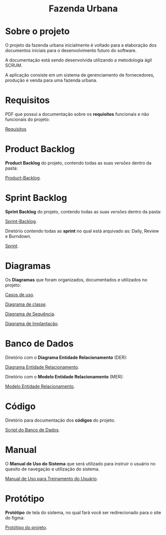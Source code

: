<h1 align="center"> Fazenda Urbana </h1>

# Sobre o projeto

O projeto da fazenda urbana inicialmente é voltado para a elaboração dos documentos iniciais para o desenvolvimento futuro do software.

A documentação está sendo desenvolvida utilizando a metodologia ágil SCRUM.

A aplicação consiste em um sistema de gerenciamento de fornecedores, produção e venda para uma fazenda urbana.

# Requisitos

PDF que possui a documentação sobre os **requisitos** funcionais e não funcionais do projeto:

[Requisitos](https://github.com/eduardodvmachado/Fazenda-Urbana/tree/main/Requisitos)

# Product Backlog

**Product Backlog** do projeto, contendo todas as suas *versões* dentro da pasta:

[Product-Backlog](https://github.com/eduardodvmachado/Fazenda-Urbana/tree/main/Product_Backlog).

# Sprint Backlog

**Sprint Backlog** do projeto, contendo todas as suas *versões* dentro da pasta:

[Sprint-Backlog](https://github.com/eduardodvmachado/Fazenda-Urbana/tree/main/Sprint_Backlog).

Diretório contendo todas as **sprint** no qual está arquivado as: Daily, Review e Burndown.

[Sprint](https://github.com/eduardodvmachado/Fazenda-Urbana/tree/main/Sprint).

# Diagramas

Os **Diagramas** que foram organizados, documentados e utilizados no projeto:

[Casos de uso](https://github.com/eduardodvmachado/Fazenda-Urbana/tree/main/Diagramas/Casos_de_uso).

[Diagrama de classe](https://github.com/eduardodvmachado/Fazenda-Urbana/tree/main/Diagramas/Diagrama_de_classe).

[Diagrama de Sequência](https://github.com/eduardodvmachado/Fazenda-Urbana/tree/main/Diagramas/Diagrama_de_sequencia).

[Diagrama de  Implantação](https://github.com/eduardodvmachado/Fazenda-Urbana/tree/main/Diagramas/Diagrama_de_implantacao).

# Banco de Dados

Diretório com o **Diagrama Entidade Relacionamento** (DER):

[Diagrama Entidade Relacionamento](https://github.com/eduardodvmachado/Fazenda-Urbana/tree/main/Banco_de_dados/DER).

Diretório com o **Modelo Entidade Relacionamento** (MER):

[Modelo Entidade Relacionamento](https://github.com/eduardodvmachado/Fazenda-Urbana/tree/main/Banco_de_dados/MER).

# Código

Diretório para documentação dos **códigos** do projeto.

[Script do Banco de Dados](https://github.com/eduardodvmachado/Fazenda-Urbana/tree/main/C%C3%B3digo/Script_banco_dados).

# Manual

O **Manual de Uso do Sistema** que será utilizado para instruir o usuário no quesito de navegação e utilização do sistema.

[Manual de Uso para Treinamento do Usuário](https://github.com/eduardodvmachado/Fazenda-Urbana/tree/main/Manual).

# Protótipo

**Protótipo** de tela do sistema, no qual fará você ser redirecionado para o site do figma:

[Protótipo do projeto](https://www.figma.com/proto/ViPkjaaNBb1OTs86IFfEpU/black--and--blue?node-id=1-352&t=vB31Ps8gtjYJhajl-0&scaling=min-zoom&page-id=0%3A1).
